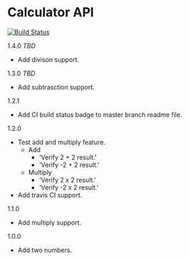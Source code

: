 
# Calculator API

[![Build Status](https://travis-ci.org/jagadeeshshetty/jc-calculator.svg?branch=master)](https://travis-ci.org/jagadeeshshetty/jc-calculator)

1.4.0 *TBD*
- Add divison support.

1.3.0 *TBD*
- Add subtrasction support.

1.2.1
- Add CI build status badge to master branch readme file.

1.2.0
- Test add and multiply feature.
    - Add
        - 'Verify 2 + 2 result.'
        - 'Verify -2 + 2 result.'
    - Multiply
        - 'Verify 2 x 2 result.'
        - 'Verify -2 x 2 result.'
- Add travis CI support.

1.1.0
- Add multiply support.

1.0.0
- Add two numbers.
